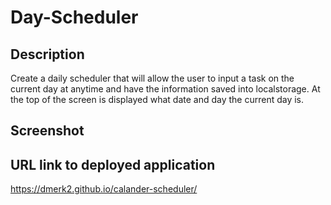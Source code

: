 # Day-Scheduler

## Description
Create a daily scheduler that will allow the user to input a task on the current day at anytime and have the information saved into localstorage.
At the top of the screen is displayed what date and day the current day is.

## Screenshot

## URL link to deployed application
https://dmerk2.github.io/calander-scheduler/